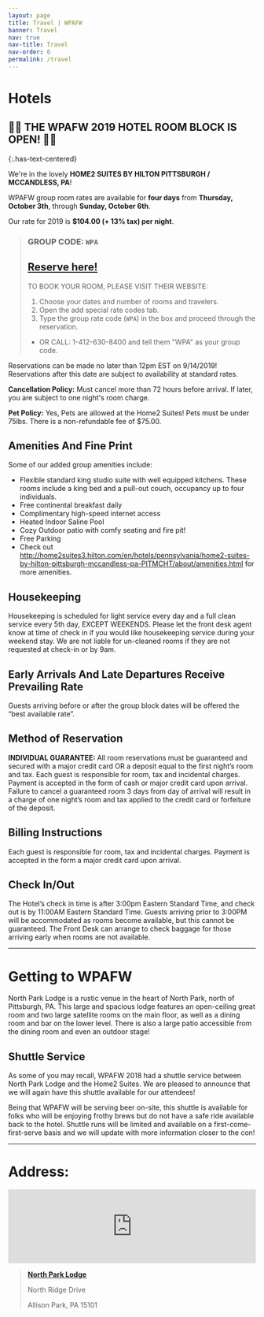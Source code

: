 ```yaml
---
layout: page
title: Travel | WPAFW
banner: Travel
nav: true
nav-title: Travel
nav-order: 6
permalink: /travel
---
```


# Hotels

## 🎉🎉 THE WPAFW 2019 HOTEL ROOM BLOCK IS OPEN! 🎉🎉
{:.has-text-centered}

We're in the lovely **HOME2 SUITES BY HILTON PITTSBURGH / MCCANDLESS, PA**!

WPAFW group room rates are available for **four days** from **Thursday, October 3th**, through **Sunday, October 6th**.

Our rate for 2019 is **$104.00 (+ 13% tax) per night**.

> ### GROUP CODE: `WPA`
> ## [Reserve here!](http://home2suites3.hilton.com/en/hotels/pennsylvania/home2-suites-by-hilton-pittsburgh-mccandless-pa-PITMCHT/index.html)
>
> TO BOOK YOUR ROOM, PLEASE VISIT THEIR WEBSITE:
>
>1. Choose your dates and number of rooms and travelers.
>2. Open the add special rate codes tab.
>3. Type the group rate code (`WPA`) in the box and proceed through the reservation.
>  * OR CALL: 1-412-630-8400 and tell them "WPA" as your group code.

Reservations can be made no later than 12pm EST on 9/14/2019! Reservations after this date are subject to availability at standard rates.

**Cancellation Policy:** Must cancel more than 72 hours before arrival. If later, you are subject to one night's room charge.

**Pet Policy:**  Yes, Pets are allowed at the Home2 Suites! Pets must be under 75lbs. There is a non-refundable fee of $75.00.

## Amenities And Fine Print
Some of our added group amenities include:
* Flexible standard king studio suite with well equipped kitchens. These rooms include a king bed and a pull-out couch, occupancy up to four individuals.
* Free continental breakfast daily
* Complimentary high-speed internet access
* Heated Indoor Saline Pool
* Cozy Outdoor patio with comfy seating and fire pit!
* Free Parking
* Check out http://home2suites3.hilton.com/en/hotels/pennsylvania/home2-suites-by-hilton-pittsburgh-mccandless-pa-PITMCHT/about/amenities.html for more amenities.

## Housekeeping
Housekeeping is scheduled for light service every day and a full clean service every 5th day, EXCEPT WEEKENDS. Please let the front desk agent know at time of check in if you would like housekeeping service during your weekend stay. We are not liable for un-cleaned rooms if they are not requested at check-in or by 9am.

## Early Arrivals And Late Departures Receive Prevailing Rate
Guests arriving before or after the group block dates will be offered the “best available rate”.

## Method of Reservation
**INDIVIDUAL GUARANTEE:** All room reservations must be guaranteed and secured with a major credit card OR a deposit equal to the first night’s room and tax. Each guest is responsible for room, tax and incidental charges. Payment is accepted in the form of cash or major credit card upon arrival. Failure to cancel a guaranteed room 3 days from day of arrival will result in a charge of one night’s room and tax applied to the credit card or forfeiture of the deposit.

## Billing Instructions
Each guest is responsible for room, tax and incidental charges. Payment is accepted in the form a major credit card upon arrival.

## Check In/Out
The Hotel’s check in time is after 3:00pm Eastern Standard Time, and check out is by 11:00AM Eastern Standard Time. Guests arriving prior to 3:00PM will be accommodated as rooms become available, but this cannot be guaranteed. The Front Desk can arrange to check baggage for those arriving early when rooms are not available.

---

# Getting to WPAFW

North Park Lodge is a rustic venue in the heart of North Park, north of Pittsburgh, PA. This large and spacious lodge features an open-ceiling great room and two large satellite rooms on the main floor, as well as a dining room and bar on the lower level. There is also a large patio accessible from the dining room and even an outdoor stage!

## Shuttle Service

As some of you may recall, WPAFW 2018 had a shuttle service between North Park Lodge and the Home2 Suites. We are pleased to announce that we will again have this shuttle available for our attendees!

Being that WPAFW will be serving beer on-site, this shuttle is available for folks who will be enjoying frothy brews but do not have a safe ride available back to the hotel. Shuttle runs will be limited and available on a first-come-first-serve basis and we will update with more information closer to the con!

---

# Address:

<div class="columns is-centered">
<div class="column is-three-quarters">

<iframe src="https://www.google.com/maps/embed?pb=!1m18!1m12!1m3!1d1514.289133070365!2d-80.01807274182069!3d40.617127594835566!2m3!1f0!2f0!3f0!3m2!1i1024!2i768!4f13.1!3m3!1m2!1s0x8834894e2afe45b7%3A0x8c907bb3909414b5!2sNorth+Park+Lodge!5e0!3m2!1sen!2sus!4v1559418858826!5m2!1sen!2sus" width="100%" height="100%" frameborder="0" style="border:0" allowfullscreen></iframe>

</div>
</div>

>[**North Park Lodge**](https://goo.gl/maps/o1S7uUwtQZ2aN6wi9)
>
>North Ridge Drive
>
>Allison Park, PA 15101


